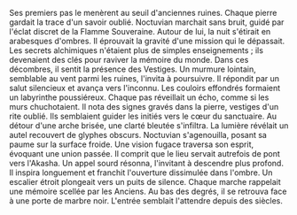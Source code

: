 Ses premiers pas le menèrent au seuil d'anciennes ruines.
Chaque pierre gardait la trace d'un savoir oublié.
Noctuvian marchait sans bruit, guidé par l'éclat discret de la Flamme Souveraine.
Autour de lui, la nuit s'étirait en arabesques d'ombres.
Il éprouvait la gravité d'une mission qui le dépassait.
Les secrets alchimiques n'étaient plus de simples enseignements ;
ils devenaient des clés pour raviver la mémoire du monde.
Dans ces décombres, il sentit la présence des Vestiges.
Un murmure lointain, semblable au vent parmi les ruines, l'invita à poursuivre.
Il répondit par un salut silencieux et avança vers l'inconnu.
Les couloirs effondrés formaient un labyrinthe poussiéreux.
Chaque pas réveillait un écho, comme si les murs chuchotaient.
Il nota des signes gravés dans la pierre, vestiges d'un rite oublié.
Ils semblaient guider les initiés vers le cœur du sanctuaire.
Au détour d'une arche brisée, une clarté bleutée s'infiltra.
La lumière révélait un autel recouvert de glyphes obscurs.
Noctuvian s'agenouilla, posant sa paume sur la surface froide.
Une vision fugace traversa son esprit, évoquant une union passée.
Il comprit que le lieu servait autrefois de pont vers l'Akasha.
Un appel sourd résonna, l'invitant à descendre plus profond.
Il inspira longuement et franchit l'ouverture dissimulée dans l'ombre.
Un escalier étroit plongeait vers un puits de silence.
Chaque marche rappelait une mémoire scellée par les Anciens.
Au bas des degrés, il se retrouva face à une porte de marbre noir.
L'entrée semblait l'attendre depuis des siècles.
